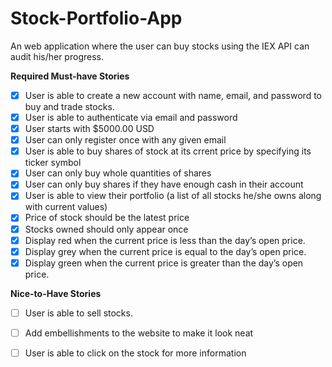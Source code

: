 # Stock-Portfolio-App
  An web application where the user can buy stocks using the IEX API can audit his/her progress.
  
**Required Must-have Stories**
- [x] User is able to create a new account with name, email, and password to buy and trade stocks.
- [x] User is able to authenticate via email and password
- [x] User starts with  $5000.00 USD
- [x] User can only register once with any given email
- [x] User is able to buy shares of stock at its crrent price by specifying its ticker symbol
- [x] User can only buy whole quantities of shares
- [x] User can only buy shares if they have enough cash in their account
- [x] User is able to view their portfolio (a list of all stocks he/she owns along with current values)
- [x] Price of stock should be the latest price 
- [x] Stocks owned should only appear once
- [x] Display red when the current price is less than the day’s open price.
- [x] Display grey when the current price is equal to the day’s open price.
- [x] Display green when the current price is greater than the day’s open price.

**Nice-to-Have Stories**
- [ ] User is able to sell stocks.
- [ ] Add embellishments to the website to make it look neat
- [ ] User is able to click on the stock for more information

